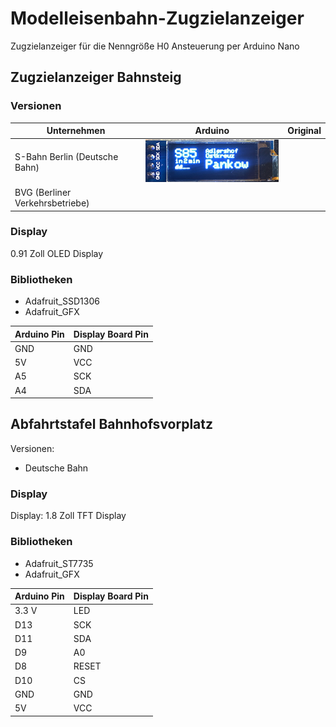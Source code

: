 # Modelleisenbahn-Zugzielanzeiger
Zugzielanzeiger für die Nenngröße H0
Ansteuerung per Arduino Nano

## Zugzielanzeiger Bahnsteig
### Versionen
| Unternehmen                     | Arduino                         | Original                        |
| ------------------------------- | ------------------------------- | ------------------------------- |
| S-Bahn Berlin (Deutsche Bahn)   | <img src="docs/media/zugzielanzeiger_db.png"> | |
| BVG (Berliner Verkehrsbetriebe) | | |

### Display
0.91 Zoll OLED Display

### Bibliotheken
* Adafruit_SSD1306
* Adafruit_GFX

| Arduino Pin        | Display Board Pin |
| ------------------ | ----------------- |
| GND                | GND               |
| 5V                 | VCC               |
| A5                 | SCK               |
| A4                 | SDA               |

## Abfahrtstafel Bahnhofsvorplatz
Versionen:
* Deutsche Bahn

### Display
Display: 1.8 Zoll TFT Display

### Bibliotheken
* Adafruit_ST7735
* Adafruit_GFX

| Arduino Pin        | Display Board Pin |
| ------------------ | ----------------- |
| 3.3 V              | LED               |
| D13                | SCK               |
| D11                | SDA               |
| D9                 | A0                |
| D8                 | RESET             |
| D10                | CS                |
| GND                | GND               |
| 5V                 | VCC               |